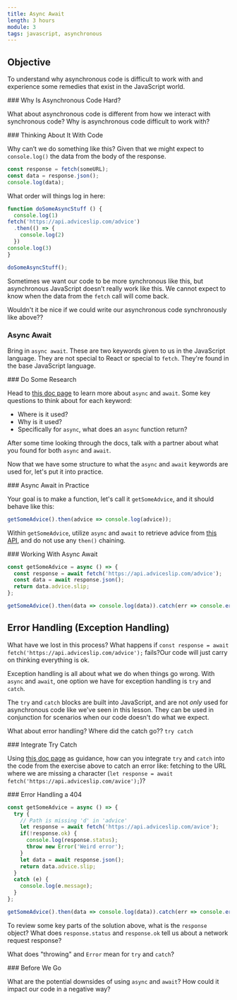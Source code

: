 ```yaml
---
title: Async Await
length: 3 hours
module: 3
tags: javascript, asynchronous
---
```


## Objective

To understand why asynchronous code is difficult to work with and experience some remedies that exist in the JavaScript world.

<section class="call-to-action">
### Why Is Asynchronous Code Hard?

What about asynchronous code is different from how we interact with synchronous code? Why is asynchronous code difficult to work with?

<!-- synchronous code is much easier to read and predict -->
<!-- timing of asynchronous code is difficult to understand -->
<!-- Error handling is tricky because you don't know when to check for certain conditions to be met before moving on to the next piece of code -->
</section>

<section class="call-to-action">
### Thinking About It With Code

Why can’t we do something like this? Given that we might expect to `console.log()` the data from the body of the response.

```js
const response = fetch(someURL);
const data = response.json();
console.log(data);
```

What order will things log in here:
```js
function doSomeAsyncStuff () {
  console.log(1)
fetch('https://api.adviceslip.com/advice')
  .then(() => {
    console.log(2)
  })
console.log(3)
}

doSomeAsyncStuff();
```
</section>

Sometimes we want our code to be more synchronous like this, but asynchronous JavaScript doesn’t really work like this. We cannot expect to know when the data from the `fetch` call will come back.

Wouldn't it be nice if we could write our asynchronous code synchronously like above??

### Async Await

Bring in `async await`. These are two keywords given to us in the JavaScript language. They are not special to React or special to `fetch`. They're found in the base JavaScript language.

<section class="call-to-action">
### Do Some Research

Head to [this doc page](https://developer.mozilla.org/en-US/docs/Learn/JavaScript/Asynchronous/Async_await) to learn more about `async` and `await`. Some key questions to think about for each keyword:

* Where is it used?
* Why is it used?
* Specifically for `async`, what does an `async` function return?
<!-- An async function always returns a promise! with the resolved value being whatever is returned from the function -->

After some time looking through the docs, talk with a partner about what you found for both `async` and `await`.
</section>

Now that we have some structure to what the `async` and `await` keywords are used for, let's put it into practice.

<section class="call-to-action">
### Async Await in Practice

Your goal is to make a function, let's call it `getSomeAdvice`, and it should behave like this:

```js
getSomeAdvice().then(advice => console.log(advice));
```

Within `getSomeAdvice`, utilize `async` and `await` to retrieve advice from [this API](https://api.adviceslip.com/), and do not use any `then()` chaining.
</section>

<section class="answer">
### Working With Async Await

```js
const getSomeAdvice = async () => {
  const response = await fetch('https://api.adviceslip.com/advice');
  const data = await response.json();
  return data.advice.slip;
};

getSomeAdvice().then(data => console.log(data)).catch(err => console.error(err));
```
</section>

## Error Handling (Exception Handling)

What have we lost in this process? What happens if `const response = await fetch('https://api.adviceslip.com/advice');` fails?Our code will just carry on thinking everything is ok.

Exception handling is all about what we do when things go wrong. With `async` and `await`, one option we have for exception handling is `try` and `catch`.

The `try` and `catch` blocks are built into JavaScript, and are not _only_ used for asynchronous code like we've seen in this lesson. They can be used in conjunction for scenarios when our code doesn't do what we expect.

What about error handling? Where did the catch go?? `try catch`

<section class="call-to-action">
### Integrate Try Catch

Using [this doc page](https://developer.mozilla.org/en-US/docs/Web/JavaScript/Reference/Statements/try...catch) as guidance, how can you integrate `try` and `catch` into the code from the exercise above to catch an error like: fetching to the URL where we are missing a character (`let response = await fetch('https://api.adviceslip.com/avice');`)?
</section>

<section class="answer">
### Error Handling a 404

```js
const getSomeAdvice = async () => {
  try {
    // Path is missing 'd' in 'advice'
    let response = await fetch('https://api.adviceslip.com/avice');
    if(!response.ok) {
      console.log(response.status);
      throw new Error('Weird error');
    }
    let data = await response.json();
    return data.advice.slip;
  }
  catch (e) {
    console.log(e.message);
  }
};

getSomeAdvice().then(data => console.log(data)).catch(err => console.error(err));
```
</section>

To review some key parts of the solution above, what is the `response` object? What does `response.status` and `response.ok` tell us about a network request response?

What does "throwing" and `Error` mean for `try` and `catch`?

<section class="checks-for-understanding">
### Before We Go

What are the potential downsides of using `async` and `await`? How could it impact our code in a negative way?

<!-- If there are multiple requests called in a row with async await, then each request needs to wait to complete before -->
<!-- it can move on to the next request, even if they do not depend on each other -->
<!-- https://developer.mozilla.org/en-US/docs/Learn/JavaScript/Asynchronous/Async_await#The_downsides_of_asyncawait -->
</section>
